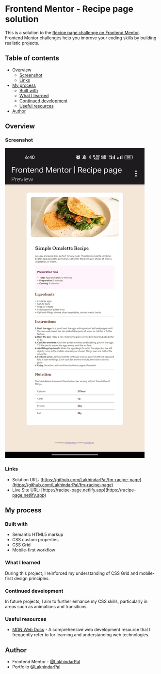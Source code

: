 # Frontend Mentor - Recipe page solution

This is a solution to the [Recipe page challenge on Frontend Mentor](https://www.frontendmentor.io/challenges/recipe-page-KiTsR8QQKm). Frontend Mentor challenges help you improve your coding skills by building realistic projects. 

## Table of contents

- [Overview](#overview)
  - [Screenshot](#screenshot)
  - [Links](#links)
- [My process](#my-process)
  - [Built with](#built-with)
  - [What I learned](#what-i-learned)
  - [Continued development](#continued-development)
  - [Useful resources](#useful-resources)
- [Author](#author)

## Overview

### Screenshot

![Screenshot](./screenshots/screenshot_desktop.jpg)

### Links

- Solution URL: [https://github.com/LakhindarPal/fm-racipe-page](https://github.com/LakhindarPal/fm-racipe-page)
- Live Site URL: [https://racipe-page.netlify.app](https://racipe-page.netlify.app)

## My process

### Built with

- Semantic HTML5 markup
- CSS custom properties
- CSS Grid
- Mobile-first workflow

### What I learned

During this project, I reinforced my understanding of CSS Grid and mobile-first design principles.

### Continued development

In future projects, I aim to further enhance my CSS skills, particularly in areas such as animations and transitions. 
### Useful resources

- [MDN Web Docs](https://developer.mozilla.org/en-US/docs/Web) - A comprehensive web development resource that I frequently refer to for learning and understanding web technologies.

## Author

- Frontend Mentor - [@LakhindarPal](https://www.frontendmentor.io/profile/LakhindarPal)
- Portfolio [@LakhindarPal](https://lakhindar.is-a.dev)
